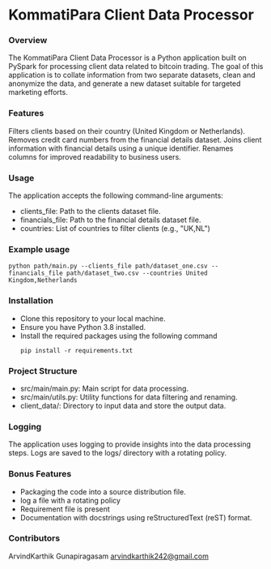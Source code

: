 # KommatiPara Client Data Processor
### Overview
The KommatiPara Client Data Processor is a Python application built on PySpark for processing client data related to bitcoin trading. The goal of this application is to collate information from two separate datasets, clean and anonymize the data, and generate a new dataset suitable for targeted marketing efforts.

### Features
Filters clients based on their country (United Kingdom or Netherlands).
Removes credit card numbers from the financial details dataset.
Joins client information with financial details using a unique identifier.
Renames columns for improved readability to business users.

### Usage
The application accepts the following command-line arguments:

 -  clients_file: Path to the clients dataset file.
 -  financials_file: Path to the financial details dataset file.
 -  countries: List of countries to filter clients (e.g., "UK,NL")

### Example usage
```console
python path/main.py --clients_file path/dataset_one.csv --financials_file path/dataset_two.csv --countries United Kingdom,Netherlands
```
### Installation
- Clone this repository to your local machine.
- Ensure you have Python 3.8 installed.
- Install the required packages using the following command
  ```console
  pip install -r requirements.txt
  ```
### Project Structure
- src/main/main.py: Main script for data processing.
- src/main/utils.py: Utility functions for data filtering and renaming.
- client_data/: Directory to input data and store the output data.

### Logging
The application uses logging to provide insights into the data processing steps. Logs are saved to the logs/ directory with a rotating policy.

### Bonus Features
- Packaging the code into a source distribution file.
- log a file with a rotating policy
- Requirement file is present
- Documentation with docstrings using reStructuredText (reST) format.

### Contributors
ArvindKarthik Gunapiragasam arvindkarthik242@gmail.com







